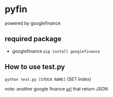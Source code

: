 # pyfin
powered by googlefinance

## required package
- googlefinance `pip install googlefinance`

## How to use test.py
`python test.py [STOCK NAME]` (SET index)



note: another google finance [url](http://finance.google.com/finance/info?client=infoquoteall&q=SET:aot) that return JSON
